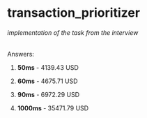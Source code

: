 # transaction_prioritizer
###### implementation of the task from the interview



Answers:

1) **50ms** - 4139.43 USD

2) **60ms** - 4675.71 USD

3) **90ms** - 6972.29 USD

4) **1000ms** - 35471.79 USD
